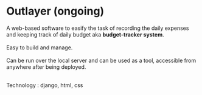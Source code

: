 # Outlayer (ongoing)
A web-based software to easify the task of recording the daily expenses and keeping track of daily budget aka **budget-tracker system**.
<br /> 
<br />
Easy to build and manage.
<br />
<br />
Can be run over the local server and can be used as a tool, accessible from anywhere after being deployed.
<br />
<br />

Technology : django, html, css
